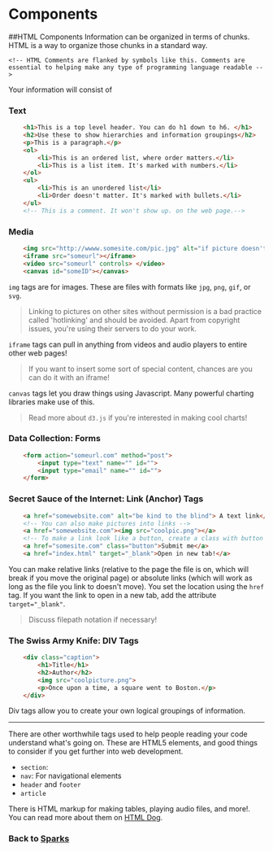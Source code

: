 # Components

##HTML Components
Information can be organized in terms of chunks. HTML is a way to organize those chunks in a standard way.

    <!-- HTML Comments are flanked by symbols like this. Comments are essential to helping make any type of programming language readable -->

Your information will consist of 

### Text
```html
    <h1>This is a top level header. You can do h1 down to h6. </h1>
    <h2>Use these to show hierarchies and information groupings</h2>
    <p>This is a paragraph.</p>
    <ol>
        <li>This is an ordered list, where order matters.</li>
        <li>This is a list item. It's marked with numbers.</li>
    </ol>
    <ul>
        <li>This is an unordered list</li>
        <li>Order doesn't matter. It's marked with bullets.</li>
    </ul>
    <!-- This is a comment. It won't show up. on the web page.-->
```

### Media
```html
    <img src="http://wwww.somesite.com/pic.jpg" alt="if picture doesn't exist" title="text on hover">
    <iframe src="someurl"></iframe>
    <video src="someurl" controls> </video>
    <canvas id="someID"></canvas>
```

`img` tags are for images. These are files with formats like `jpg`, `png`, `gif`, or `svg`. 

> Linking to pictures on other sites without permission is a bad practice called 'hotlinking' and should be avoided. Apart from copyright issues, you're using their servers to do your work.

`iframe` tags can pull in anything from videos and audio players to entire other web pages!

> If you want to insert some sort of special content, chances are you can do it with an iframe!

`canvas` tags let you draw things using Javascript. Many powerful charting libraries make use of this.

> Read more about `d3.js` if you're interested in making cool charts!

### Data Collection: Forms
```html
    <form action="someurl.com" method="post">
        <input type="text" name="" id="">
        <input type="email" name="" id="">
    </form>

```

### Secret Sauce of the Internet: Link (Anchor) Tags
```html
    <a href="somewebsite.com" alt="be kind to the blind"> A text link</a>
    <!-- You can also make pictures into links -->
    <a href="somewebsite.com"><img src="coolpic.png"></a>
    <!-- To make a link look like a button, create a class with button styles -->
    <a href="somesite.com" class="button">Submit me</a> 
    <a href="index.html" target="_blank">Open in new tab!</a>
```
You can make relative links (relative to the page the file is on, which will break if you move the original page) or absolute links (which will work as long as the file you link to doesn't move). You set the location using the `href` tag. If you want the link to open in a new tab, add the attribute `target="_blank"`.  

> Discuss filepath notation if necessary!

### The Swiss Army Knife: DIV Tags
```html
    <div class="caption">
        <h1>Title</h1>
        <h2>Author</h2>
        <img src="coolpicture.png">
        <p>Once upon a time, a square went to Boston.</p>
    </div> 
```

Div tags allow you to create your own logical groupings of information. 

___

There are other worthwhile tags used to help people reading your code understand what's going on. These are HTML5 elements, and good things to consider if you get further into web development.
+ `section`:
+ `nav`: For navigational elements
+ `header` and `footer`
+ `article` 

There is  HTML markup for making tables, playing audio files, and more!. You can read more about them on [HTML Dog](http://www.htmldog.com/guides/). 

### Back to [Sparks](sparks.md) 
